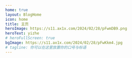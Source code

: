 ```yaml
---
home: true
layout: BlogHome
icon: home
title: 主页
heroImage: https://s11.ax1x.com/2024/02/28/pFwmDB9.png
heroText: yizhe
# heroFullScreen: true
bgImage: https://s11.ax1x.com/2024/02/28/pFwKkm4.jpg
# tagline: 你可以在这里放置你的口号与标语
---
```

